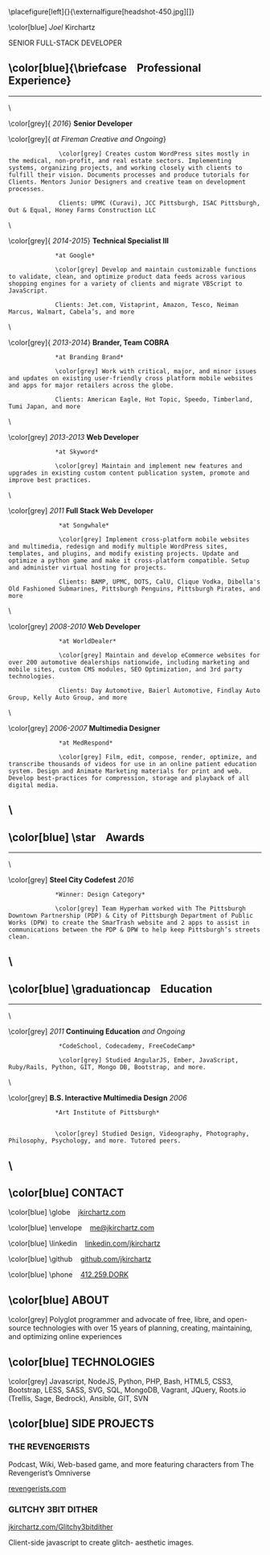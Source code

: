 ﻿
\placefigure[left]{}{\externalfigure[headshot-450.jpg][]}

\color[blue] *Joel* Kirchartz

SENIOR FULL-STACK DEVELOPER


\color[blue]{\briefcase &nbsp;&nbsp; Professional Experience}
-----------------------------


---------------- --------------------------------------------------------------
\

\color[grey]{
*2016*}           **Senior Developer**

\color[grey]{      *at Fireman Creative*
*and Ongoing*}

                  \color[grey] Creates custom WordPress sites mostly in the medical, non-profit, and real estate sectors. Implementing systems, organizing projects, and working closely with clients to fulfill their vision. Documents processes and produce tutorials for Clients. Mentors Junior Designers and creative team on development processes.

                  Clients: UPMC (Curavi), JCC Pittsburgh, ISAC Pittsburgh, Out & Equal, Honey Farms Construction LLC

\

\color[grey]{
*2014-2015*}     **Technical Specialist III**

                 *at Google*

                 \color[grey] Develop and maintain customizable functions to validate, clean, and optimize product data feeds across various shopping engines for a variety of clients and migrate VBScript to JavaScript.

                 Clients: Jet.com, Vistaprint, Amazon, Tesco, Neiman Marcus, Walmart, Cabela’s, and more

\

\color[grey]{
*2013-2014*}     **Brander, Team COBRA**

                 *at Branding Brand*

                 \color[grey] Work with critical, major, and minor issues and updates on existing user-friendly cross platform mobile websites and apps for major retailers across the globe.

                 Clients: American Eagle, Hot Topic, Speedo, Timberland, Tumi Japan, and more

\

\color[grey]
*2013-2013*      **Web Developer**

                 *at Skyword*

                 \color[grey] Maintain and implement new features and upgrades in existing custom content publication system, promote and improve best practices.

\

\color[grey]
*2011*            **Full Stack Web Developer**

                  *at Songwhale*

                  \color[grey] Implement cross-platform mobile websites and multimedia, redesign and modify multiple WordPress sites, templates, and plugins, and modify existing projects. Update and optimize a python game and make it cross-platform compatible. Setup and administer virtual hosting for projects.

                  Clients: BAMP, UPMC, DOTS, CalU, Clique Vodka, Dibella's Old Fashioned Submarines, Pittsburgh Penguins, Pittsburgh Pirates, and more

\

\color[grey]
*2008-2010*       **Web Developer**

                  *at WorldDealer*

                  \color[grey] Maintain and develop eCommerce websites for over 200 automotive dealerships nationwide, including marketing and mobile sites, custom CMS modules, SEO Optimization, and 3rd party technologies.

                  Clients: Day Automotive, Baierl Automotive, Findlay Auto Group, Kelly Auto Group, and more

\

\color[grey]
*2006-2007*       **Multimedia Designer**

                  *at MedRespond*

                  \color[grey] Film, edit, compose, render, optimize, and transcribe thousands of videos for use in an online patient education system. Design and Animate Marketing materials for print and web. Develop best-practices for compression, storage and playback of all digital media.

\
-------------------------------------------------------------------------------------


\color[blue] \star &nbsp;&nbsp; Awards
-----------------------------

---------------- --------------------------------------------------------------
\

\color[grey]     **Steel City Codefest**
*2016*

                 *Winner: Design Category*

                 \color[grey] Team Hyperham worked with The Pittsburgh Downtown Partnership (PDP) & City of Pittsburgh Department of Public Works (DPW) to create the SmarTrash website and 2 apps to assist in communications between the PDP & DPW to help keep Pittsburgh’s streets clean.

\
-------------------------------------------------------------------------------------

\color[blue] \graduationcap &nbsp;&nbsp; Education
-----------------------------

---------------- --------------------------------------------------------------
\

\color[grey]
*2011*            **Continuing Education**
*and Ongoing*

                  *CodeSchool, Codecademy, FreeCodeCamp*

                  \color[grey] Studied AngularJS, Ember, JavaScript, Ruby/Rails, Python, GIT, Mongo DB, Bootstrap, and more.

\

\color[grey]     **B.S. Interactive Multimedia Design**
*2006*

                 *Art Institute of Pittsburgh*


                 \color[grey] Studied Design, Videography, Photography, Philosophy, Psychology, and more. Tutored peers.

\
-------------------------------------------------------------------------------------


\color[blue] CONTACT
-----------------------------

\color[blue] \globe &nbsp;&nbsp; [jkirchartz.com][1]

\color[blue] \envelope &nbsp;&nbsp; [me@jkirchartz.com][2]

\color[blue] \linkedin &nbsp;&nbsp; [linkedin.com/jkirchartz][3]

\color[blue] \github &nbsp;&nbsp; [github.com/jkirchartz][4]

\color[blue] \phone &nbsp;&nbsp; [412.259.DORK][5]

\color[blue] ABOUT
-----------------------------

\color[grey] Polyglot programmer and advocate of free, libre, and open-source technologies
with over 15 years of planning, creating, maintaining, and optimizing online
experiences

\color[blue] TECHNOLOGIES
-----------------------------

\color[grey] Javascript, NodeJS, Python, PHP, Bash, HTML5, CSS3, Bootstrap, LESS, SASS, SVG,
SQL, MongoDB, Vagrant, JQuery, Roots.io (Trellis, Sage, Bedrock), Ansible, GIT,
SVN


\color[blue] SIDE PROJECTS
----------------------------

### THE REVENGERISTS

Podcast, Wiki, Web-based game, and more featuring characters from The Revengerist’s Omniverse

[revengerists.com][6]

### GLITCHY 3BIT DITHER

[jkirchartz.com/Glitchy3bitdither][7]

Client-side javascript to create glitch-
aesthetic images.


[1]: http://jkirchartz.com
[2]: mailto:me@jkirchartz.com
[3]: http://linkedin.com/jkirchartz
[4]: http://github.com/jkirchartz
[5]: tel:412-259-3675
[6]: http://revengerists.com
[7]: http://jkirchartz.com/Glitchy3bitdither



